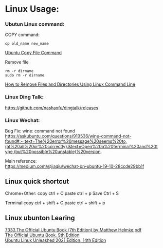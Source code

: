 # Linux Usage:

### Ubutun Linux command:
COPY command:
```
cp old_name new_name
```
[Ubuntu Copy File Command](https://www.cyberciti.biz/faq/ubuntu-copy-file-command/)  


Remove file 
```
rm -r dirname
sudo rm -r dirname
```

[How to Remove Files and Directories Using Linux Command Line](https://linuxize.com/post/how-to-remove-files-and-directories-using-linux-command-line/) 


### Linux Ding Talk:
https://github.com/nashaofu/dingtalk/releases

### Linux Wechat:

Bug Fix:
wine: command not found   
https://askubuntu.com/questions/910536/wine-command-not-found#:~:text=The%20error%20message%20seems%20to,(at%20all%20or%20correctly).&text=Open%20a%20terminal%20and%20type,(but%20possible%20unstable)%20version.


Main reference:  
https://medium.com/@jiaqiu/wechat-on-ubuntu-19-10-28ccde29bb1f   

## Linux quick shortcut
Chrome+Other:
copy ctrl + C
paste ctrl + p 
Save Ctrl + S

Terminal
copy ctrl + shift + C
paste ctrl + shift + p 

## Linux ubunton Learing
[7333.The Official Ubuntu Book (7th Edition) by Matthew Helmke.pdf](https://github.com/levunguyen/CGDN-Ebooks/blob/master/Server/7333.The%20Official%20Ubuntu%20Book%20(7th%20Edition)%20by%20Matthew%20Helmke.pdf)  
[The Official Ubuntu Book, 9th Edition](https://learning.oreilly.com/library/view/the-official-ubuntu/9780134512501/)  
[Ubuntu Linux Unleashed 2021 Edition, 14th Edition](https://learning.oreilly.com/library/view/the-official-ubuntu/9780134512501/)  



